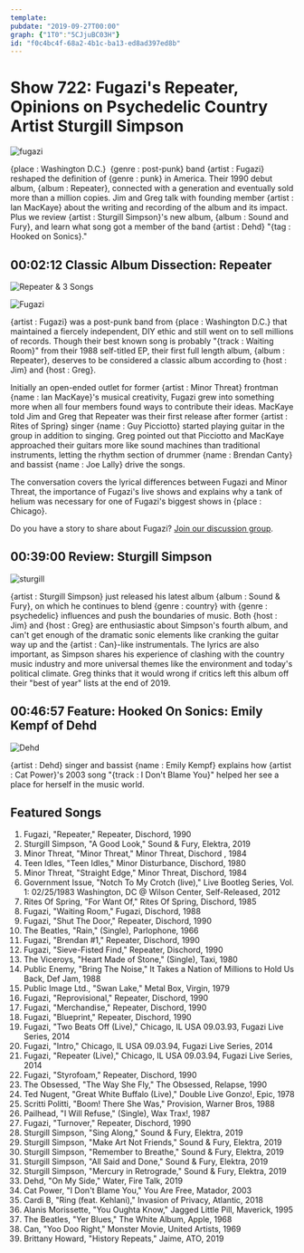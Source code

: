 ```yaml
---
template: 
pubdate: "2019-09-27T00:00"
graph: {"1T0":"5CJjuBC03H"}
id: "f0c4bc4f-68a2-4b1c-ba13-ed8ad397ed8b"
---
```






# Show 722: Fugazi's Repeater, Opinions on Psychedelic Country Artist Sturgill Simpson

![fugazi](https://static.soundopinions.org/images/2019/fugazi.jpg)

{place : Washington D.C.}  {genre : post-punk} band {artist : Fugazi} reshaped the definition of {genre : punk} in America. Their 1990 debut album, {album : Repeater}, connected with a generation and eventually sold more than a million copies. Jim and Greg talk with founding member {artist : Ian MacKaye} about the writing and recording of the album and its impact. Plus we review {artist : Sturgill Simpson}'s new album, {album : Sound and Fury}, and learn what song got a member of the band {artist : Dehd} "{tag : Hooked on Sonics}."



## 00:02:12 Classic Album Dissection: Repeater

![Repeater & 3 Songs](https://static.soundopinions.org/assets/722/3O0.jpg)

![Fugazi](https://static.soundopinions.org/assets/722/3O1.jpg)

{artist : Fugazi} was a post-punk band from {place : Washington D.C.} that maintained a fiercely independent, DIY ethic and still went on to sell millions of records. Though their best known song is probably "{track : Waiting Room}" from their 1988 self-titled EP, their first full length album, {album : Repeater}, deserves to be considered a classic album according to {host : Jim} and {host : Greg}.

Initially an open-ended outlet for former {artist : Minor Threat} frontman {name : Ian MacKaye}'s musical creativity, Fugazi grew into something more when all four members found ways to contribute their ideas. MacKaye told Jim and Greg that Repeater was their first release after former {artist : Rites of Spring} singer {name : Guy Picciotto} started playing guitar in the group in addition to singing. Greg pointed out that Picciotto and MacKaye approached their guitars more like sound machines than traditional instruments, letting the rhythm section of drummer {name : Brendan Canty} and bassist {name : Joe Lally} drive the songs.

The conversation covers the lyrical differences between Fugazi and Minor Threat, the importance of Fugazi's live shows and explains why a tank of helium was necessary for one of Fugazi's biggest shows in {place : Chicago}.

Do you have a story to share about Fugazi? [Join our discussion group](https://www.facebook.com/groups/370085227250935/).



## 00:39:00 Review: Sturgill Simpson

![sturgill](https://static.soundopinions.org/assets/722/1T00.jpg)

{artist : Sturgill Simpson} just released his latest album {album : Sound & Fury}, on which he continues to blend {genre : country} with {genre : psychedelic} influences and push the boundaries of music. Both {host : Jim} and {host : Greg} are enthusiastic about Simpson's fourth album, and can't get enough of the dramatic sonic elements like cranking the guitar way up and the {artist : Can}-like instrumentals. The lyrics are also important, as Simpson shares his experience of clashing with the country music industry and more universal themes like the environment and today's political climate. Greg thinks that it would wrong if critics left this album off their "best of year" lists at the end of 2019.



## 00:46:57 Feature: Hooked On Sonics: Emily Kempf of Dehd

![Dehd](https://static.soundopinions.org/assets/722/2690.png)

{artist : Dehd} singer and bassist {name : Emily Kempf} explains how {artist : Cat Power}'s 2003 song "{track : I Don't Blame You}" helped her see a place for herself in the music world.



## Featured Songs

1. Fugazi, "Repeater," Repeater, Dischord, 1990
2. Sturgill Simpson, "A Good Look," Sound & Fury, Elektra, 2019
3. Minor Threat, "Minor Threat," Minor Threat, Dischord , 1984
4. Teen Idles, "Teen Idles," Minor Disturbance, Dischord, 1980
5. Minor Threat, "Straight Edge," Minor Threat, Dischord, 1984
6. Government Issue, "Notch To My Crotch (live)," Live Bootleg Series, Vol. 1: 02/25/1983 Washington, DC @ Wilson Center, Self-Released, 2012
7. Rites Of Spring, "For Want Of," Rites Of Spring, Dischord, 1985
8. Fugazi, "Waiting Room," Fugazi, Dischord, 1988
9. Fugazi, "Shut The Door," Repeater, Dischord, 1990
10. The Beatles, "Rain," (Single), Parlophone, 1966
11. Fugazi, "Brendan #1," Repeater, Dischord, 1990
12. Fugazi, "Sieve-Fisted Find," Repeater, Dischord, 1990
13. The Viceroys, "Heart Made of Stone," (Single), Taxi, 1980
14. Public Enemy, "Bring The Noise," It Takes a Nation of Millions to Hold Us Back, Def Jam, 1988
15. Public Image Ltd., "Swan Lake," Metal Box, Virgin, 1979
16. Fugazi, "Reprovisional," Repeater, Dischord, 1990
17. Fugazi, "Merchandise," Repeater, Dischord, 1990
18. Fugazi, "Blueprint," Repeater, Dischord, 1990
19. Fugazi, "Two Beats Off (Live)," Chicago, IL USA 09.03.93, Fugazi Live Series, 2014
20. Fugazi, "Intro," Chicago, IL USA 09.03.94, Fugazi Live Series, 2014
21. Fugazi, "Repeater (Live)," Chicago, IL USA 09.03.94, Fugazi Live Series, 2014
22. Fugazi, "Styrofoam," Repeater, Dischord, 1990
23. The Obsessed, "The Way She Fly," The Obsessed, Relapse, 1990
24. Ted Nugent, "Great White Buffalo (Live)," Double Live Gonzo!, Epic, 1978
25. Scritti Politti, "Boom! There She Was," Provision, Warner Bros, 1988
26. Pailhead, "I Will Refuse," (Single), Wax Trax!, 1987
27. Fugazi, "Turnover," Repeater, Dischord, 1990
28. Sturgill Simpson, "Sing Along," Sound & Fury, Elektra, 2019
29. Sturgill Simpson, "Make Art Not Friends," Sound & Fury, Elektra, 2019
30. Sturgill Simpson, "Remember to Breathe," Sound & Fury, Elektra, 2019
31. Sturgill Simpson, "All Said and Done," Sound & Fury, Elektra, 2019
32. Sturgill Simpson, "Mercury in Retrograde," Sound & Fury, Elektra, 2019
33. Dehd, "On My Side," Water, Fire Talk, 2019
34. Cat Power, "I Don't Blame You," You Are Free, Matador, 2003
35. Cardi B, "Ring (feat. Kehlani)," Invasion of Privacy, Atlantic, 2018
36. Alanis Morissette, "You Oughta Know," Jagged Little Pill, Maverick, 1995
37. The Beatles, "Yer Blues," The White Album, Apple, 1968
38. Can, "Yoo Doo Right," Monster Movie, United Artists, 1969
39. Brittany Howard, "History Repeats," Jaime, ATO, 2019